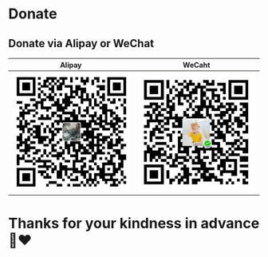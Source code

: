 # Donate

## Donate via Alipay or WeChat

| Alipay                                                                                      | WeCaht                                                                                      |
|:-------------------------------------------------------------------------------------------:|:-------------------------------------------------------------------------------------------:|
| <img src="https://github.com/Yggdroot/SponsorMe/blob/main/alipay.jpg?raw=true" width="300"> | <img src="https://github.com/Yggdroot/SponsorMe/blob/main/wechat.jpg?raw=true" width="300"> |

# Thanks for your kindness in advance :pray::heart:
